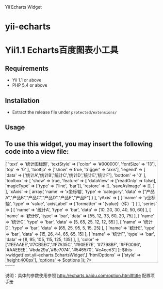 Yii Echarts Widget
# yii-echarts
Yii1.1 Echarts百度图表小工具
======================================================

Requirements
------------

* Yii 1.1 or above
* PHP 5.4 or above


Installation
-------------

* Extract the release file under `protected/extensions/`


Usage
-----

To use this widget, you may insert the following code into a view file:
-----
<div style="border:1px solid #ccc;">
<?php
$options = [
    'title' => [
        'text' => '统计图标题',
        'textStyle' => ['color' => '#000000', 'fontSize' => '13'],
        'top' => '0'
    ],
    'tooltip' => ['show' => true, 'trigger' => 'axis'],
    'legend' => [
        'data' => ['统计A','统计B','统计C','统计D','统计E','统计F'],
        'bottom' => '0'
    ],
    'toolbox' => [
        'show' => true,
        'feature' => [
            'dataView' => ['readOnly' => false],
            'magicType' => ['type' => ['line', 'bar']],
            'restore' => [],
            'saveAsImage' => [],
        ]
    ],
    'xAxis' => [
        array(
            'name' => 'x坐标轴',
            'type' => 'category',
            'data' => ["产品A","产品B","产品C","产品D","产品E","产品F"]
        )
    ],
    'yAxis' => [
        [
            'name' => 'y坐标轴',
            'type' => 'value',
            'axisLabel' => ['formatter' => '{value}（件）']
        ]
    ],
    'series' => [
        [
            'name' => '统计A',
            'type' => 'bar',
            'data' => [10, 20, 30, 40, 50, 60]
        ],
        [
            'name' => '统计B',
            'type' => 'bar',
            'data' => [55, 12, 33, 60, 20, 75]
        ],
        [
            'name' => '统计C',
            'type' => 'bar',
            'data' => [5, 65, 25, 12, 12, 55]
        ],
        [
            'name' => '统计D',
            'type' => 'bar',
            'data' => [65, 25, 95, 5, 15, 25]
        ],
        [
            'name' => '统计E',
            'type' => 'bar',
            'data' => [15, 26, 44, 65, 65, 15]
        ],
        [
            'name' => '统计F',
            'type' => 'bar',
            'data' => [8, 95, 105, 115, 125, 135]
        ],
    ],
    'color' => ['#EEAAEE','#7CB5EC','#F7A35C', '#90EE7E', '#7798BF', '#FF0066', '#AAEEEE', '#bda29a','#6e7074', '#546570', '#c4ccd3']
];
$this->widget('ext.yii-echarts.EchartsWidget',[
    'htmlOptions' => ['style' => 'height:400px'],
    'options' => $options
]);
?>
</div>
-----

说明：具体的参数使用参照 http://echarts.baidu.com/option.html#title 配置项手册
